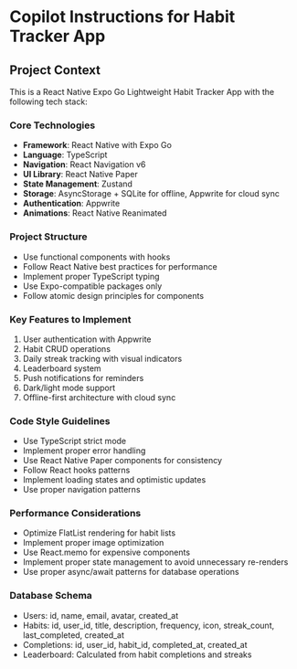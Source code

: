 # Copilot Instructions for Habit Tracker App

<!-- Use this file to provide workspace-specific custom instructions to Copilot. For more details, visit https://code.visualstudio.com/docs/copilot/copilot-customization#_use-a-githubcopilotinstructionsmd-file -->

## Project Context

This is a React Native Expo Go Lightweight Habit Tracker App with the following tech stack:

### Core Technologies

- **Framework**: React Native with Expo Go
- **Language**: TypeScript
- **Navigation**: React Navigation v6
- **UI Library**: React Native Paper
- **State Management**: Zustand
- **Storage**: AsyncStorage + SQLite for offline, Appwrite for cloud sync
- **Authentication**: Appwrite
- **Animations**: React Native Reanimated

### Project Structure

- Use functional components with hooks
- Follow React Native best practices for performance
- Implement proper TypeScript typing
- Use Expo-compatible packages only
- Follow atomic design principles for components

### Key Features to Implement

1. User authentication with Appwrite
2. Habit CRUD operations
3. Daily streak tracking with visual indicators
4. Leaderboard system
5. Push notifications for reminders
6. Dark/light mode support
7. Offline-first architecture with cloud sync

### Code Style Guidelines

- Use TypeScript strict mode
- Implement proper error handling
- Use React Native Paper components for consistency
- Follow React hooks patterns
- Implement loading states and optimistic updates
- Use proper navigation patterns

### Performance Considerations

- Optimize FlatList rendering for habit lists
- Implement proper image optimization
- Use React.memo for expensive components
- Implement proper state management to avoid unnecessary re-renders
- Use proper async/await patterns for database operations

### Database Schema

- Users: id, name, email, avatar, created_at
- Habits: id, user_id, title, description, frequency, icon, streak_count, last_completed, created_at
- Completions: id, user_id, habit_id, completed_at, created_at
- Leaderboard: Calculated from habit completions and streaks
